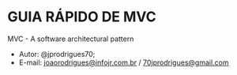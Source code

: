 # GUIA RÁPIDO DE MVC

MVC - A software architectural pattern

- Autor: @jprodrigues70;
- E-mail: joaorodrigues@infojr.com.br / 70jprodrigues@gmail.com
